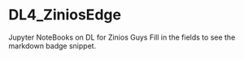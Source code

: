 # DL4_ZiniosEdge
Jupyter NoteBooks on DL for Zinios  Guys
Fill in the fields to see the markdown badge snippet.
